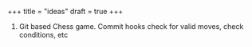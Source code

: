 +++
title = "ideas"
draft = true
+++

1. Git based Chess game. Commit hooks check for valid moves, check conditions, etc
